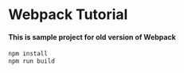 # Webpack Tutorial

#### This is sample project for old version of Webpack

```javascript
npm install
npm run build
```
